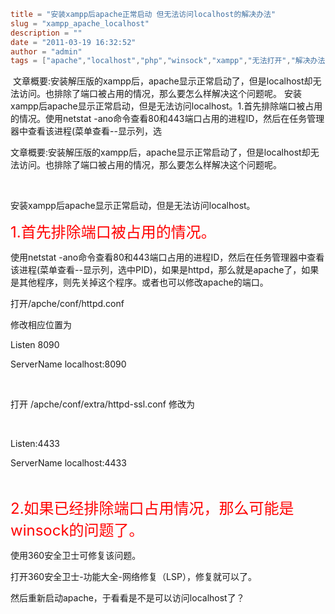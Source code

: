 ```toml
title = "安装xampp后apache正常启动 但无法访问localhost的解决办法"
slug = "xampp_apache_localhost"
description = ""
date = "2011-03-19 16:32:52"
author = "admin"
tags = ["apache","localhost","php","winsock","xampp","无法打开","解决办法"]
```

<p>&nbsp;文章概要:安装解压版的xampp后，apache显示正常启动了，但是localhost却无法访问。也排除了端口被占用的情况，那么要怎么样解决这个问题呢。&nbsp;安装xampp后apache显示正常启动，但是无法访问localhost。1.首先排除端口被占用的情况。使用netstat -ano命令查看80和443端口占用的进程ID，然后在任务管理器中查看该进程(菜单查看--显示列，选</p>


<!--more-->

文章概要:安装解压版的xampp后，apache显示正常启动了，但是localhost却无法访问。也排除了端口被占用的情况，那么要怎么样解决这个问题呢。

&nbsp;

安装xampp后apache显示正常启动，但是无法访问localhost。

<!--more-->

<span style="color: #ff0000;"><span style="font-size: x-large;">1.首先排除端口被占用的情况。</span></span>

使用netstat -ano命令查看80和443端口占用的进程ID，然后在任务管理器中查看该进程(菜单查看--显示列，选中PID)，如果是httpd，那么就是apache了，如果是其他程序，则先关掉这个程序。或者也可以修改apache的端口。

打开/apche/conf/httpd.conf

修改相应位置为

Listen 8090

ServerName localhost:8090

&nbsp;

打开 /apche/conf/extra/httpd-ssl.conf 修改为

&nbsp;

Listen:4433

ServerName localhost:4433

&nbsp;

<span style="color: #ff0000;"><span style="font-size: x-large;">2.如果已经排除端口占用情况，那么可能是winsock的问题了。</span></span>

使用360安全卫士可修复该问题。

打开360安全卫士-功能大全-网络修复（LSP），修复就可以了。

然后重新启动apache，于看看是不是可以访问localhost了？

&nbsp;